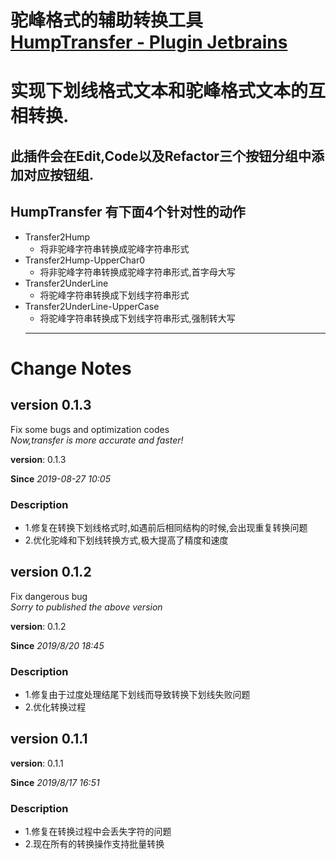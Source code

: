 # 驼峰格式的辅助转换工具  [HumpTransfer - Plugin Jetbrains](https://plugins.jetbrains.com/plugin/12882-humptransfer/)
# 实现下划线格式文本和驼峰格式文本的互相转换. 
## 此插件会在Edit,Code以及Refactor三个按钮分组中添加对应按钮组.
## HumpTransfer 有下面4个针对性的动作
- Transfer2Hump
    - 将非驼峰字符串转换成驼峰字符串形式
- Transfer2Hump-UpperChar0
    - 将非驼峰字符串转换成驼峰字符串形式,首字母大写
- Transfer2UnderLine
    - 将驼峰字符串转换成下划线字符串形式
- Transfer2UnderLine-UpperCase
    - 将驼峰字符串转换成下划线字符串形式,强制转大写
    ---
# Change Notes

## version 0.1.3
 Fix some bugs and optimization codes <br>
  <em>Now,transfer is more accurate and faster! </em>
  <p><b>version</b>: 0.1.3</p>
  <b>Since</b> <i> 2019-08-27 10:05 </i>
  
### Description

 <ul>
  <li>1.修复在转换下划线格式时,如遇前后相同结构的时候,会出现重复转换问题</li>
  <li>2.优化驼峰和下划线转换方式,极大提高了精度和速度</li>
</ul>

## version 0.1.2
 Fix dangerous bug <br>
  <em>Sorry to published the above version</em>
  <p><b>version</b>: 0.1.2</p>
  <b>Since</b> <i> 2019/8/20 18:45 </i>
  
### Description

 <ul>
  <li>1.修复由于过度处理结尾下划线而导致转换下划线失败问题</li>
  <li>2.优化转换过程</li>
</ul>

## version 0.1.1
 <p><b>version</b>: 0.1.1</p>
 <b>Since</b> <i> 2019/8/17 16:51 </i>
 
### Description
  <ul>
      <li>1.修复在转换过程中会丢失字符的问题</li>
      <li>2.现在所有的转换操作支持批量转换</li>
  </ul>